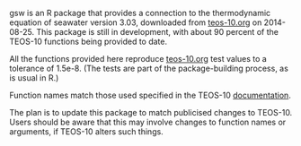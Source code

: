 gsw is an R package that provides a connection to the thermodynamic equation of
seawater version 3.03, downloaded from [teos-10.org](http://www.teos-10.org) on
2014-08-25. This package is still in development, with about 90 percent of the
TEOS-10 functions being provided to date. 

All the functions provided here reproduce [teos-10.org](http://www.teos-10.org)
test values to a tolerance of 1.5e-8. (The tests are part of the
package-building process, as is usual in R.)

Function names match those used specified in the TEOS-10
[documentation](http://www.teos-10.org/pubs/gsw/html/gsw_contents.html).

The plan is to update this package to match publicised changes to TEOS-10.
Users should be aware that this may involve changes to function names or
arguments, if TEOS-10 alters such things.


